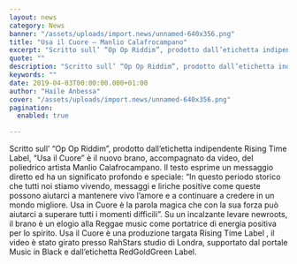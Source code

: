 ```yaml
---
layout: news
category: News
banner: "/assets/uploads/import.news/unnamed-640x356.png"
title: "Usa il Cuore – Manlio Calafrocampano"
excerpt: "Scritto sull’ “Op Op Riddim”, prodotto dall’etichetta indipendente Rising Time Label, “Usa il Cuore” è il nuovo brano, accompagnato da video, del poliedrico artista Manlio Calafrocampano. Il testo esprime un messaggio diretto ed ha un significato profondo e speciale: “In questo periodo storico che tutti noi stiamo vivendo, messaggi e liriche positive come queste possono [&hellip"
quote: ""
description: "Scritto sull’ “Op Op Riddim”, prodotto dall’etichetta indipendente Rising Time Label, “Usa il Cuore” è il nuovo brano, accompagnato da video, del poliedrico artista Manlio Calafrocampano. Il testo esprime un messaggio diretto ed ha un significato profondo e speciale: “In questo periodo storico che tutti noi stiamo vivendo, messaggi e liriche positive come queste possono [&hellip"
keywords: ""
date: 2019-04-03T00:00:00.000+01:00
author: "Haile Anbessa"
cover: "/assets/uploads/import.news/unnamed-640x356.png"
pagination:
  enabled: true

---
```


Scritto sull’ “Op Op Riddim”, prodotto dall’etichetta indipendente Rising Time Label, “Usa il Cuore” è il nuovo brano, accompagnato da video, del poliedrico artista Manlio Calafrocampano. Il testo esprime un messaggio diretto ed ha un significato profondo e speciale: “In questo periodo storico che tutti noi stiamo vivendo, messaggi e liriche positive come queste possono aiutarci a mantenere vivo l’amore e a continuare a credere in un mondo migliore. Usa in Cuore è la parola magica che con la sua forza può aiutarci a superare tutti i momenti difficili”. Su un incalzante levare newroots, il brano è un elogio alla Reggae music come portatrice di energia positiva per lo spirito. Usa il Cuore è una produzione targata Rising Time Label , il video è stato girato presso RahStars studio di Londra, supportato dal portale Music in Black e dall’etichetta RedGoldGreen Label.  